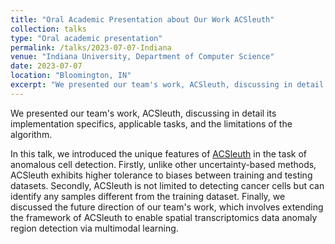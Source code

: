 ```yaml
---
title: "Oral Academic Presentation about Our Work ACSleuth"
collection: talks
type: "Oral academic presentation"
permalink: /talks/2023-07-07-Indiana
venue: "Indiana University, Department of Computer Science"
date: 2023-07-07
location: "Bloomington, IN"
excerpt: "We presented our team's work, ACSleuth, discussing in detail its implementation specifics, applicable tasks, and the limitations of the algorithm."
---
```


We presented our team's work, ACSleuth, discussing in detail its implementation specifics, applicable tasks, and the limitations of the algorithm.

In this talk, we introduced the unique features of [ACSleuth](/portfolios/portfolio-3/) in the task of anomalous cell detection. Firstly, unlike other uncertainty-based methods, ACSleuth exhibits higher tolerance to biases between training and testing datasets. Secondly, ACSleuth is not limited to detecting cancer cells but can identify any samples different from the training dataset. Finally, we discussed the future direction of our team's work, which involves extending the framework of ACSleuth to enable spatial transcriptomics data anomaly region detection via multimodal learning.
